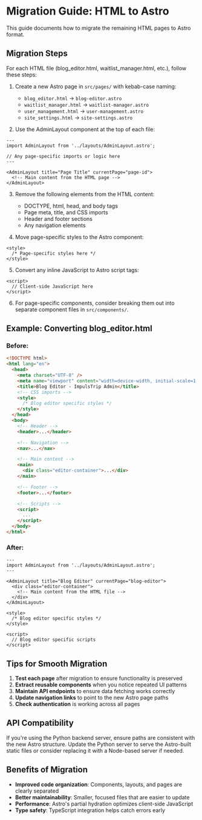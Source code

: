 # Migration Guide: HTML to Astro

This guide documents how to migrate the remaining HTML pages to Astro format.

## Migration Steps

For each HTML file (blog_editor.html, waitlist_manager.html, etc.), follow these steps:

1. Create a new Astro page in `src/pages/` with kebab-case naming:

   - `blog_editor.html` → `blog-editor.astro`
   - `waitlist_manager.html` → `waitlist-manager.astro`
   - `user_management.html` → `user-management.astro`
   - `site_settings.html` → `site-settings.astro`

2. Use the AdminLayout component at the top of each file:

```astro
---
import AdminLayout from '../layouts/AdminLayout.astro';

// Any page-specific imports or logic here
---

<AdminLayout title="Page Title" currentPage="page-id">
  <!-- Main content from the HTML page -->
</AdminLayout>
```

3. Remove the following elements from the HTML content:

   - DOCTYPE, html, head, and body tags
   - Page meta, title, and CSS imports
   - Header and footer sections
   - Any navigation elements

4. Move page-specific styles to the Astro component:

```astro
<style>
  /* Page-specific styles here */
</style>
```

5. Convert any inline JavaScript to Astro script tags:

```astro
<script>
  // Client-side JavaScript here
</script>
```

6. For page-specific components, consider breaking them out into separate component files in `src/components/`.

## Example: Converting blog_editor.html

### Before:

```html
<!DOCTYPE html>
<html lang="en">
  <head>
    <meta charset="UTF-8" />
    <meta name="viewport" content="width=device-width, initial-scale=1.0" />
    <title>Blog Editor - ImpulsTrip Admin</title>
    <!-- CSS imports -->
    <style>
      /* Blog editor specific styles */
    </style>
  </head>
  <body>
    <!-- Header -->
    <header>...</header>

    <!-- Navigation -->
    <nav>...</nav>

    <!-- Main content -->
    <main>
      <div class="editor-container">...</div>
    </main>

    <!-- Footer -->
    <footer>...</footer>

    <!-- Scripts -->
    <script>
      ...
    </script>
  </body>
</html>
```

### After:

```astro
---
import AdminLayout from '../layouts/AdminLayout.astro';
---

<AdminLayout title="Blog Editor" currentPage="blog-editor">
  <div class="editor-container">
    <!-- Main content from the HTML file -->
  </div>
</AdminLayout>

<style>
  /* Blog editor specific styles */
</style>

<script>
  // Blog editor specific scripts
</script>
```

## Tips for Smooth Migration

1. **Test each page** after migration to ensure functionality is preserved
2. **Extract reusable components** when you notice repeated UI patterns
3. **Maintain API endpoints** to ensure data fetching works correctly
4. **Update navigation links** to point to the new Astro page paths
5. **Check authentication** is working across all pages

## API Compatibility

If you're using the Python backend server, ensure paths are consistent with the new Astro structure. Update the Python server to serve the Astro-built static files or consider replacing it with a Node-based server if needed.

## Benefits of Migration

- **Improved code organization**: Components, layouts, and pages are clearly separated
- **Better maintainability**: Smaller, focused files that are easier to update
- **Performance**: Astro's partial hydration optimizes client-side JavaScript
- **Type safety**: TypeScript integration helps catch errors early
